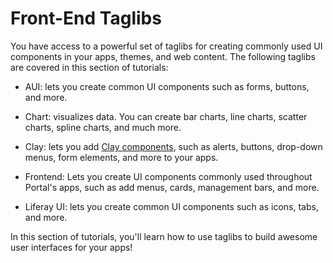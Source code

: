 # Front-End Taglibs [](id=front-end-taglibs)

You have access to a powerful set of taglibs for creating commonly used UI
components in your apps, themes, and web content. The following taglibs are 
covered in this section of tutorials:

- AUI: lets you create common UI components such as forms, buttons, and more.

- Chart: visualizes data. You can create bar charts, line charts, scatter 
  charts, spline charts, and much more. 

- Clay: lets you add 
[Clay components](https://clayui.com/docs/components/alerts.html), 
  such as alerts, buttons, drop-down menus, form elements, and more to your apps. 

- Frontend: Lets you create UI components commonly used throughout Portal's 
  apps, such as add menus, cards, management bars, and more.

- Liferay UI: lets you create common UI components such as icons, tabs, and 
  more.

In this section of tutorials, you'll learn how to use taglibs to build awesome 
user interfaces for your apps!
